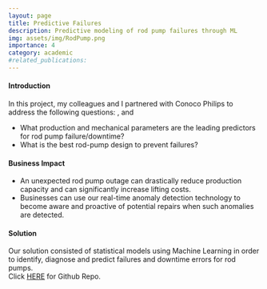 ```yaml
---
layout: page
title: Predictive Failures
description: Predictive modeling of rod pump failures through ML
img: assets/img/RodPump.png
importance: 4
category: academic
#related_publications: 
---
```

<h4><b>Introduction</b></h4>
In this project, my colleagues and I partnered with Conoco Philips to address the following questions: <i> </i>, and <i></i>
<ul>
    <li>What production and mechanical parameters are the leading predictors for rod pump failure/downtime?</li>
    <li>What is the best rod-pump design to prevent failures?</li>
</ul>

<h4><b>Business Impact</b></h4>
<ul>
    <li>An unexpected rod pump outage can drastically reduce production capacity and can significantly increase lifting costs.</li>
    <li>Businesses can use our real-time anomaly detection technology to become aware and proactive of potential repairs when such anomalies are detected.</li>
</ul>
<h4><b>Solution</b></h4>
Our solution consisted of statistical models using Machine Learning in order to identify, diagnose and predict failures and downtime errors for rod pumps.<br>
Click <a href="https://github.com/manolo-alvarez/PredictiveFailures-ML">HERE</a> for Github Repo.
​